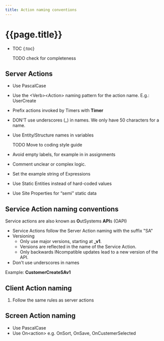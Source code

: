 ```yaml
---
title: Action naming conventions
---
```

# {{page.title}}

* TOC
{:toc}

    TODO check for completeness

## Server Actions

* Use PascalCase
* Use the \<Verb\>\<Action\> naming pattern for the action name. E.g.: UserCreate
* Prefix actions invoked by Timers with **Timer**
* DON'T use underscores (_) in names. We only have 50 characters for a name.
* Use Entity/Structure names in variables

    TODO Move to coding style guide

* Avoid empty labels, for example in in assignments
* Comment unclear or complex logic.
* Set the example string of Expressions
* Use Static Entities instead of hard-coded values
* Use Site Properties for “semi” static data

## Service Action naming conventions

Service actions are also known as **O**utSystems **API**s (OAPI)

* Service Actions follow the Server Action naming with the suffix "SA"
* Versioning
    * Only use major versions, starting at **_v1**.
    * Versions are reflected in the name of the Service Action.
    * Only backwards INcompatible updates lead to a new version of the API.
* Don't use underscores in names

Example: **CustomerCreateSAv1**

## Client Action naming

1. Follow the same rules as server actions

## Screen Action naming

* Use PascalCase
* Use On\<action\> e.g. OnSort, OnSave, OnCustemerSelected
